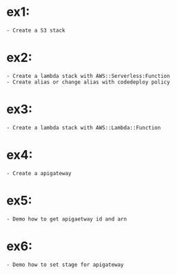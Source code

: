 # ex1:
    - Create a S3 stack
# ex2:
    - Create a lambda stack with AWS::Serverless:Function
    - Create alias or change alias with codedeploy policy
# ex3:
    - Create a lambda stack with AWS::Lambda::Function
# ex4:
    - Create a apigateway
# ex5:
    - Demo how to get apigaetway id and arn
# ex6:
	- Demo how to set stage for apigateway
